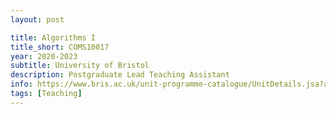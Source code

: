```yaml
---
layout: post

title: Algorithms I
title_short: COMS10017
year: 2020-2023
subtitle: University of Bristol
description: Postgraduate Lead Teaching Assistant
info: https://www.bris.ac.uk/unit-programme-catalogue/UnitDetails.jsa?ayrCode=20%2F21&unitCode=COMS10017
tags: [Teaching]
---
```

